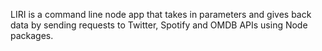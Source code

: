 
LIRI is a command line node app that takes in parameters and gives back data by sending requests to Twitter, Spotify and OMDB APIs using Node packages.
